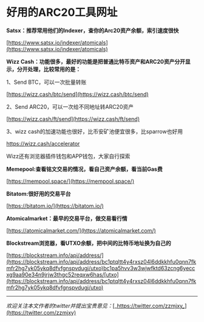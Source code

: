 # 好用的ARC20工具网址

**Satsx：推荐常用他们的Indexer，查你的Arc20资产余额，索引速度很快**

[https://www.satsx.io/indexer/atomicals](https://www.satsx.io/indexer/atomicals)

**Wizz Cash：功能很多，最好的功能是把普通比特币资产和ARC20资产分开显示，分开处理，比较常用的是：**

1、Send BTC，可以一次批量转账

[https://wizz.cash/btc/send](https://wizz.cash/btc/send)

2、Send ARC20，可以一次给不同地址转ARC20资产

[https://wizz.cash/ft/send](https://wizz.cash/ft/send)

3、wizz cash的加速功能也很好，比币安矿池便宜很多，比sparrow也好用&#x20;

[https://wizz.cash/accelerator ](https://wizz.cash/accelerator)



Wizz还有浏览器插件钱包和APP钱包，大家自行探索

**Memepool:查看铭文交易的情况，看自己资产余额，看当前Gas费**

[https://mempool.space/](https://mempool.space/)

**Bitatom:很好用的交易平台**

[https://bitatom.io/](https://bitatom.io/)

**Atomicalmarket：最早的交易平台，做交易看行情**

[https://atomicalmarket.com/](https://atomicalmarket.com/)

**Blockstream浏览器，看UTXO余额，把中间的比特币地址换为自己的**

[https://blockstream.info/api/address/](https://blockstream.info/api/address/bc1ptqltt4y4rxsz04l6ddkkhfu0qnn7fkmfr2hg7yk05ykq8dfvfgnspvdugj/utxo)bc1pa5hvv3w3wjwfktd63zcng6yeccxg9aa90e34n9jrjw3thgc52reqxw6has/[utxo](https://blockstream.info/api/address/bc1ptqltt4y4rxsz04l6ddkkhfu0qnn7fkmfr2hg7yk05ykq8dfvfgnspvdugj/utxo)

***

_欢迎关注本文作者的twitter并提出宝贵意见：_[_https://twitter.com/zzmjxy_](https://twitter.com/zzmjxy)
